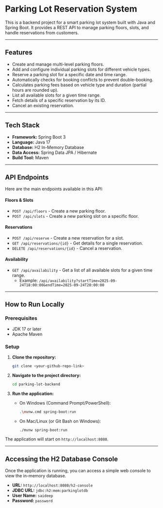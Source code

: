 # Parking Lot Reservation System

This is a backend project for a smart parking lot system built with Java and Spring Boot. It provides a REST API to manage parking floors, slots, and handle reservations from customers.

---

## Features

* Create and manage multi-level parking floors.
* Add and configure individual parking slots for different vehicle types.
* Reserve a parking slot for a specific date and time range.
* Automatically checks for booking conflicts to prevent double-booking.
* Calculates parking fees based on vehicle type and duration (partial hours are rounded up).
* List all available slots for a given time range.
* Fetch details of a specific reservation by its ID.
* Cancel an existing reservation.

---

## Tech Stack

* **Framework:** Spring Boot 3
* **Language:** Java 17
* **Database:** H2 In-Memory Database
* **Data Access:** Spring Data JPA / Hibernate
* **Build Tool:** Maven

---

## API Endpoints

Here are the main endpoints available in this API:

#### Floors & Slots
* `POST /api/floors` - Create a new parking floor.
* `POST /api/slots` - Create a new parking slot on a specific floor.

#### Reservations
* `POST /api/reserve` - Create a new reservation for a slot.
* `GET /api/reservations/{id}` - Get details for a single reservation.
* `DELETE /api/reservations/{id}` - Cancel a reservation.

#### Availability
* `GET /api/availability` - Get a list of all available slots for a given time range.
    * Example: `/api/availability?startTime=2025-09-24T18:00:00&endTime=2025-09-24T20:00:00`

---

## How to Run Locally

### Prerequisites
* JDK 17 or later
* Apache Maven

### Setup
1.  **Clone the repository:**
    ```bash
    git clone <your-github-repo-link>
    ```

2.  **Navigate to the project directory:**
    ```bash
    cd parking-lot-backend
    ```

3.  **Run the application:**
    * On Windows (Command Prompt/PowerShell):
        ```bash
        .\mvnw.cmd spring-boot:run
        ```
    * On Mac/Linux (or Git Bash on Windows):
        ```bash
        ./mvnw spring-boot:run
        ```

The application will start on `http://localhost:8080`.

---

## Accessing the H2 Database Console

Once the application is running, you can access a simple web console to view the in-memory database.

* **URL:** `http://localhost:8080/h2-console`
* **JDBC URL:** `jdbc:h2:mem:parkinglotdb`
* **User Name:** `saideep`
* **Password:** `password`